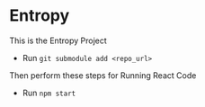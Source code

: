 # Entropy

This is the Entropy Project

* Run `git submodule add <repo_url>`

Then perform these steps for Running React Code

* Run `npm start`
